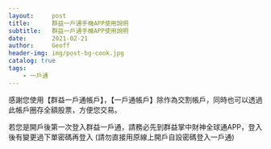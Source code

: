 ```yaml
---
layout:     post
title:      群益一戶通手機APP使用說明
subtitle:   群益一戶通手機APP使用說明
date:       2021-02-21
author:     Geoff
header-img: img/post-bg-cook.jpg
catalog: true
tags:
    - 一戶通
---
```


感謝您使用【群益一戶通帳戶】，【一戶通帳戶】除作為交割帳戶，同時也可以透過此帳戶圈存全額股票，方便您交易。

若您是開戶後第一次登入群益一戶通，請務必先到群益掌中財神全球通APP，登入後有變更過下單密碼再登入 (請勿直接用原線上開戶自設密碼登入一戶通)
